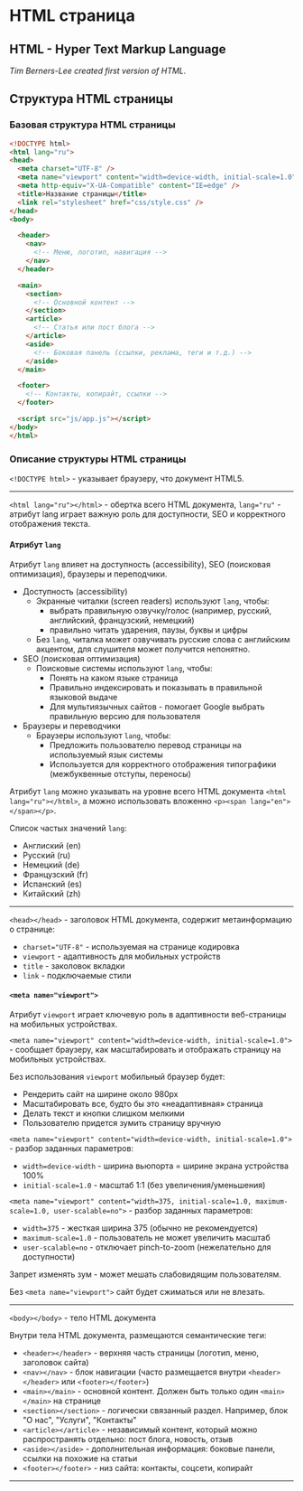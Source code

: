 # HTML страница

## HTML - Hyper Text Markup Language ##

*Tim Berners-Lee created first version of HTML.*

## Структура HTML страницы

### Базовая структура HTML страницы

```html
<!DOCTYPE html>
<html lang="ru">
<head>
  <meta charset="UTF-8" />
  <meta name="viewport" content="width=device-width, initial-scale=1.0" />
  <meta http-equiv="X-UA-Compatible" content="IE=edge" />
  <title>Название страницы</title>
  <link rel="stylesheet" href="css/style.css" />
</head>
<body>

  <header>
    <nav>
      <!-- Меню, логотип, навигация -->
    </nav>
  </header>

  <main>
    <section>
      <!-- Основной контент -->
    </section>
    <article>
      <!-- Статья или пост блога -->
    </article>
    <aside>
      <!-- Боковая панель (ссылки, реклама, теги и т.д.) -->
    </aside>
  </main>

  <footer>
    <!-- Контакты, копирайт, ссылки -->
  </footer>

  <script src="js/app.js"></script>
</body>
</html>
```

### Описание структуры HTML страницы

`<!DOCTYPE html>` - указывает браузеру, что документ HTML5.

---

`<html lang="ru"></html>` - обертка всего HTML документа, `lang="ru"` - атрибут lang играет важную роль для доступности,
SEO и корректного отображения текста.

#### Атрибут `lang`

Атрибут `lang` влияет на доступность (accessibility), SEO (поисковая оптимизация), браузеры и переподчики.

- Доступность (accessibility)
  - Экранные читалки (screen readers) используют `lang`, чтобы:
    - выбрать правильную озвучку/голос (например, русский, английский, французский, немецкий)
    - правильно читать ударения, паузы, буквы и цифры
  - Без `lang`, читалка может озвучивать русские слова с английским акцентом, для слушителя может получится непонятно.
- SEO (поисковая оптимизация)
  - Поисковые системы используют `lang`, чтобы:
    - Понять на каком языке страница
    - Правильно индексировать и показывать в правильной языковой выдаче
    - Для мультиязычных сайтов - помогает Google выбрать правильную версию для пользователя
- Браузеры и переводчики
  - Браузеры используют `lang`, чтобы:
    - Предложить пользователю перевод страницы на используемый язык системы
    - Используется для корректного отображения типографики (межбуквенные отступы, переносы)

Атрибут `lang` можно указывать на уровне всего HTML документа `<html lang="ru"></html>`, а можно использовать
вложенно `<p><span lang="en"></span></p>`.

Список частых значений `lang`:
- Англиский (en)
- Русский (ru)
- Немецкий (de)
- Французский (fr)
- Испанский (es)
- Китайский (zh)

---

`<head></head>` - заголовок HTML документа, содержит метаинформацию о странице:
* `charset="UTF-8"` - используемая на странице кодировка
* `viewport` - адаптивность для мобильных устройств
* `title` - заколовок вкладки
* `link` - подключаемые стили

#### `<meta name="viewport">` 
Атрибут `viewport` играет ключевую роль в адаптивности веб-страницы на мобильных устройствах.

`<meta name="viewport" content="width=device-width, initial-scale=1.0">` - сообщает браузеру, как масштабировать и 
отображать страницу на мобильных устройствах.

Без использования `viewport` мобильный браузер будет:
* Рендерить сайт на ширине около 980px
* Масштабировать все, будто бы это «неадаптивная» страница
* Делать текст и кнопки слишком мелкими
* Пользователю придется зумить страницу вручную

`<meta name="viewport" content="width=device-width, initial-scale=1.0">`  - разбор заданных параметров:
- `width=device-width` - ширина вьюпорта = ширине экрана устройства 100%
- `initial-scale=1.0` - масштаб 1:1 (без увеличения/уменьшения)

`<meta name="viewport" content="width=375, initial-scale=1.0, maximum-scale=1.0, user-scalable=no">` - разбор заданных
параметров:
- `width=375` - жесткая ширина 375 (обычно не рекомендуется)
- `maximum-scale=1.0` - пользователь не может увеличить масштаб
- `user-scalable=no` - отключает pinch-to-zoom (нежелательно для доступности)

Запрет изменять зум - может мешать слабовидящим пользователям.

Без `<meta name="viewport">` сайт будет сжиматься или не влезать.

---

`<body></body>` - тело HTML документа

Внутри тела HTML документа, размещаются семантические теги:
- `<header></header>` - верхняя часть страницы (логотип, меню, заголовок сайта)
- `<nav></nav>` - блок навигации (часто размещается внутри `<header></header>` или `<footer></footer>`)
- `<main></main>` - основной контент. Должен быть только один `<main></main>` на странице
- `<section></section>` - логически связанный раздел. Например, блок "О нас", "Услуги", "Контакты"
- `<article></article>` - независимый контент, который можно распространять отдельно: пост блога, новость, отзыв
- `<aside></aside>` - дополнительная информация: боковые панели, ссылки на похожие на статьи
- `<footer></footer>` - низ сайта: контакты, соцсети, копирайт

---

